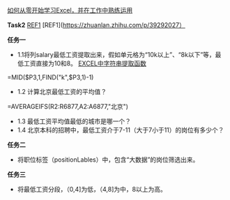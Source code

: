 [如何从零开始学习Excel，并在工作中熟练运用](https://www.zhihu.com/question/36888983/answer/84860536?from=profile_answer_card)

**Task2**
[REF1](https://github.com/mobenlu/Excel/edit/master/DataAnalyst.xlsx)
[REF1](https://zhuanlan.zhihu.com/p/39292027）

**任务一**
- 1.1将列salary最低工资提取出来，假如单元格为“10k以上”、“8k以下”等，最低工资直接为10和8。
[EXCEL中字符串提取函数](http://blog.sina.com.cn/s/blog_818b22e50102vte6.html)

=MID($P3,1,FIND("k",$P3,1)-1)


- 1.2 计算北京最低工资的平均值？

=AVERAGEIFS(R2:R6877,A2:A6877,"北京")

- 1.3 最低工资平均值最低的城市是哪一个？
- 1.4 北京本科的招聘中，最低工资介于7-11（大于7小于11）的岗位有多少个？

**任务二** 
- 将职位标签（positionLables）中，包含“大数据”的岗位筛选出来。

**任务三** 
- 将最低工资分段，（0,4]为低，（4,8]为中，8以上为高。
